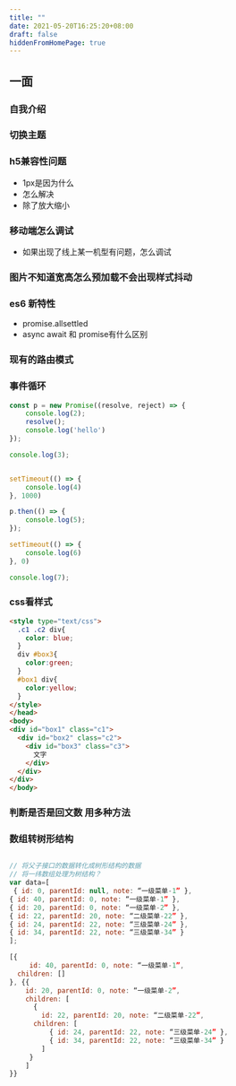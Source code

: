 ```yaml
---
title: ""
date: 2021-05-20T16:25:20+08:00
draft: false
hiddenFromHomePage: true
---
```



## 一面

### 自我介绍


### 切换主题

### h5兼容性问题

- 1px是因为什么
- 怎么解决
- 除了放大缩小

### 移动端怎么调试

- 如果出现了线上某一机型有问题，怎么调试

### 图片不知道宽高怎么预加载不会出现样式抖动

### es6 新特性

- promise.allsettled
- async await 和 promise有什么区别
  
### 现有的路由模式

### 事件循环

```js
const p = new Promise((resolve, reject) => {
    console.log(2);
    resolve();
    console.log('hello')
});

console.log(3);


setTimeout(() => {
    console.log(4)
}, 1000)

p.then(() => {
    console.log(5);
});

setTimeout(() => {
    console.log(6)
}, 0)

console.log(7);
```

### css看样式

```html
<style type="text/css">
  .c1 .c2 div{  
    color: blue;
  }
  div #box3{
    color:green;
  }
  #box1 div{
    color:yellow;
  }
</style>
</head>
<body>
<div id="box1" class="c1">
  <div id="box2" class="c2">
    <div id="box3" class="c3">
      文字
    </div>
  </div>
</div>
</body>
```

### 判断是否是回文数 用多种方法


### 数组转树形结构

```js

// 将父子接口的数据转化成树形结构的数据
// 将一纬数组处理为树结构？
var data=[
 { id: 0, parentId: null, note: “一级菜单-1” },
{ id: 40, parentId: 0, note: “一级菜单-1” },
{ id: 20, parentId: 0, note: “一级菜单-2” },
{ id: 22, parentId: 20, note: “二级菜单-22” },
{ id: 24, parentId: 22, note: “三级菜单-24” },
{ id: 34, parentId: 22, note: “三级菜单-34” }
];

[{
	 id: 40, parentId: 0, note: “一级菜单-1”,
  children: []
}, {{
    id: 20, parentId: 0, note: “一级菜单-2”,
    children: [
      {
        id: 22, parentId: 20, note: “二级菜单-22”,
      children: [
          { id: 24, parentId: 22, note: “三级菜单-24” },
          { id: 34, parentId: 22, note: “三级菜单-34” }
        ]
     }
    ]
}}

```